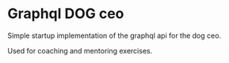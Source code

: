 # Graphql DOG ceo

Simple startup implementation of the graphql api for the dog ceo.

Used for coaching and mentoring exercises.